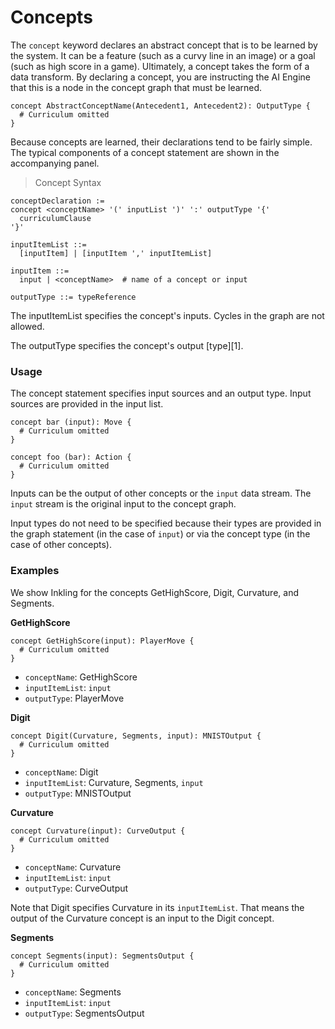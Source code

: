 # Concepts

The `concept` keyword declares an abstract concept that is to be learned by the system. It can be a feature (such as a curvy line in an image) or a goal (such as high score in a game). Ultimately, a concept takes the form of a data transform. By declaring a concept, you are instructing the AI Engine that this is a node in the concept graph that must be learned.

```inkling2--code
concept AbstractConceptName(Antecedent1, Antecedent2): OutputType {
  # Curriculum omitted
}
```

Because concepts are learned, their declarations tend to be fairly simple. The typical components of a concept statement are shown in the accompanying panel. 

> Concept Syntax

```inkling2--syntax
conceptDeclaration :=
concept <conceptName> '(' inputList ')' ':' outputType '{'
  curriculumClause
'}'

inputItemList ::=
  [inputItem] | [inputItem ',' inputItemList]

inputItem ::=
  input | <conceptName>  # name of a concept or input

outputType ::= typeReference
```

The inputItemList specifies the concept's inputs. Cycles in the graph are not allowed.

The outputType specifies the concept's output [type][1].

### Usage

The concept statement specifies input sources and an output type. Input sources
are provided in the input list. 

```inkling2--code
concept bar (input): Move {
  # Curriculum omitted
}

concept foo (bar): Action {
  # Curriculum omitted
}
```

Inputs can be the output of other concepts or the `input` data stream. The `input` stream
is the original input to the concept graph.

Input types do not need to be specified because their types are provided in the graph statement (in the case of `input`) or via the concept type (in the case of other concepts). 

### Examples

We show Inkling for the concepts GetHighScore, Digit, Curvature, and Segments.

**GetHighScore**

```inkling2--code
concept GetHighScore(input): PlayerMove {
  # Curriculum omitted
}
```

* `conceptName`: GetHighScore
* `inputItemList`: `input`
* `outputType`: PlayerMove


**Digit**

```inkling2--code
concept Digit(Curvature, Segments, input): MNISTOutput {
  # Curriculum omitted
}
```

* `conceptName`: Digit
* `inputItemList`: Curvature, Segments, `input`
* `outputType`: MNISTOutput

**Curvature**

```inkling2--code
concept Curvature(input): CurveOutput {
  # Curriculum omitted
}
```

* `conceptName`: Curvature
* `inputItemList`: `input`
* `outputType`: CurveOutput

Note that Digit specifies Curvature in its `inputItemList`. That means the
output of the Curvature concept is an input to the Digit concept.

**Segments**

```inkling2--code
concept Segments(input): SegmentsOutput {
  # Curriculum omitted
}
```

* `conceptName`: Segments
* `inputItemList`: `input`
* `outputType`: SegmentsOutput

